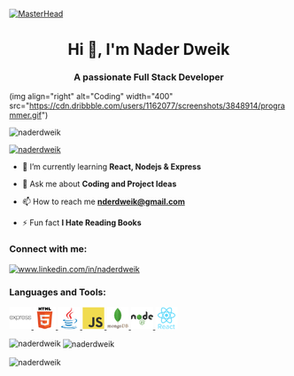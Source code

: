 [![MasterHead](https://miro.medium.com/v2/resize:fit:1400/1*WqMpsn9c8JsbbIxIRr50ug.gif)](https://rishavchanda.io)


<h1 align="center">Hi 👋, I'm Nader Dweik</h1>



<h3 align="center">A passionate Full Stack Developer</h3>

(img align="right" alt="Coding" width="400" src="https://cdn.dribbble.com/users/1162077/screenshots/3848914/programmer.gif")


<p align="left"> <img src="https://komarev.com/ghpvc/?username=naderdweik&label=Profile%20views&color=0e75b6&style=flat" alt="naderdweik" /> </p>

<p align="left"> <a href="https://github.com/ryo-ma/github-profile-trophy"><img src="https://github-profile-trophy.vercel.app/?username=naderdweik" alt="naderdweik" /></a> </p>

- 🌱 I’m currently learning **React, Nodejs & Express**

- 💬 Ask me about **Coding and Project Ideas**

- 📫 How to reach me **nderdweik@gmail.com**

- ⚡ Fun fact **I Hate Reading Books**

<h3 align="left">Connect with me:</h3>
<p align="left">
<a href="https://linkedin.com/in/www.linkedin.com/in/naderdweik" target="blank"><img align="center" src="https://raw.githubusercontent.com/rahuldkjain/github-profile-readme-generator/master/src/images/icons/Social/linked-in-alt.svg" alt="www.linkedin.com/in/naderdweik" height="30" width="40" /></a>
</p>

<h3 align="left">Languages and Tools:</h3>
<p align="left"> <a href="https://expressjs.com" target="_blank" rel="noreferrer"> <img src="https://raw.githubusercontent.com/devicons/devicon/master/icons/express/express-original-wordmark.svg" alt="express" width="40" height="40"/> </a> <a href="https://www.w3.org/html/" target="_blank" rel="noreferrer"> <img src="https://raw.githubusercontent.com/devicons/devicon/master/icons/html5/html5-original-wordmark.svg" alt="html5" width="40" height="40"/> </a> <a href="https://www.java.com" target="_blank" rel="noreferrer"> <img src="https://raw.githubusercontent.com/devicons/devicon/master/icons/java/java-original.svg" alt="java" width="40" height="40"/> </a> <a href="https://developer.mozilla.org/en-US/docs/Web/JavaScript" target="_blank" rel="noreferrer"> <img src="https://raw.githubusercontent.com/devicons/devicon/master/icons/javascript/javascript-original.svg" alt="javascript" width="40" height="40"/> </a> <a href="https://www.mongodb.com/" target="_blank" rel="noreferrer"> <img src="https://raw.githubusercontent.com/devicons/devicon/master/icons/mongodb/mongodb-original-wordmark.svg" alt="mongodb" width="40" height="40"/> </a> <a href="https://nodejs.org" target="_blank" rel="noreferrer"> <img src="https://raw.githubusercontent.com/devicons/devicon/master/icons/nodejs/nodejs-original-wordmark.svg" alt="nodejs" width="40" height="40"/> </a> <a href="https://reactjs.org/" target="_blank" rel="noreferrer"> <img src="https://raw.githubusercontent.com/devicons/devicon/master/icons/react/react-original-wordmark.svg" alt="react" width="40" height="40"/> </a> </p>

<p><img align="left" src="https://github-readme-stats.vercel.app/api/top-langs?username=naderdweik&show_icons=true&locale=en&layout=compact" alt="naderdweik" /></p>

<p>&nbsp;<img align="center" src="https://github-readme-stats.vercel.app/api?username=naderdweik&show_icons=true&locale=en" alt="naderdweik" /></p>

<p><img align="center" src="https://github-readme-streak-stats.herokuapp.com/?user=naderdweik&" alt="naderdweik" /></p>
